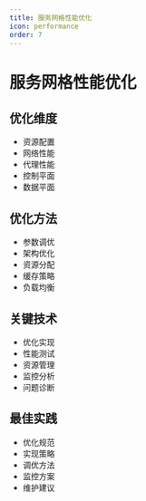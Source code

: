 ```yaml
---
title: 服务网格性能优化
icon: performance
order: 7
---
```


# 服务网格性能优化

## 优化维度
- 资源配置
- 网络性能
- 代理性能
- 控制平面
- 数据平面

## 优化方法
- 参数调优
- 架构优化
- 资源分配
- 缓存策略
- 负载均衡

## 关键技术
- 优化实现
- 性能测试
- 资源管理
- 监控分析
- 问题诊断

## 最佳实践
- 优化规范
- 实现策略
- 调优方法
- 监控方案
- 维护建议
